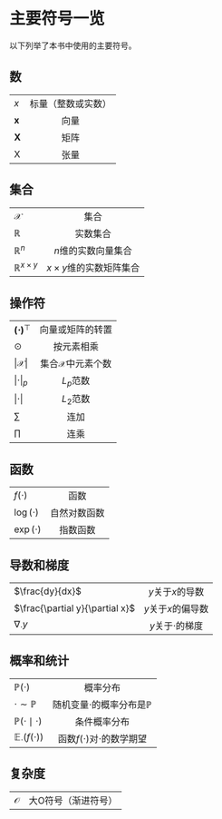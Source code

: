 # 主要符号一览


以下列举了本书中使用的主要符号。


## 数

|||
|:--|:-:|
|$x$| 标量（整数或实数）|
|$\boldsymbol{x}$|向量|
|$\boldsymbol{X}$|矩阵|
|$\mathsf{X}$|张量|


## 集合

|||
|:--|:-:|
|$\mathcal{X}$|集合|
|$\mathbb{R}$|实数集合|
|$\mathbb{R}^n$|$n$维的实数向量集合|
|$\mathbb{R}^{x \times y}$|$x \times y$维的实数矩阵集合|


## 操作符

|||
|:--|:-:|
|$\boldsymbol{(\cdot)}^\top$|向量或矩阵的转置|
|$\odot$|按元素相乘|
|$\lvert\mathcal{X}\rvert$|集合$\mathcal{X}$中元素个数|
|$\|\cdot\|_p$|$L_p$范数|
|$\|\cdot\|$|$L_2$范数|
|$\sum$|连加|
|$\prod$|连乘|


## 函数

|||
|:--|:-:|
|$f(\cdot)$|函数|
|$\log(\cdot)$|自然对数函数|
|$\exp(\cdot)$|指数函数|


## 导数和梯度

|||
|:--|:-:|
|$\frac{dy}{dx}$|$y$关于$x$的导数|
|$\frac{\partial y}{\partial x}$|$y$关于$x$的偏导数|
|$\nabla_{\cdot} y$|$y$关于$\cdot$的梯度|


## 概率和统计

|||
|:--|:-:|
|$\mathbb{P}(\cdot)$|概率分布|
|$\cdot \sim \mathbb{P}$|随机变量$\cdot$的概率分布是$\mathbb{P}$|
|$\mathbb{P}(\cdot \mid \cdot)$|条件概率分布|
|$\mathbb{E}_\cdot\left(f(\cdot)\right)$|函数$f(\cdot)$对$\cdot$的数学期望|


## 复杂度

|||
|:--|:-:|
|$\mathcal{O}$|大O符号（渐进符号）|
